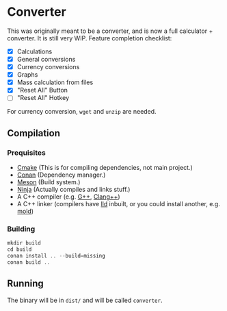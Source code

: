 # Converter

This was originally meant to be a converter, and is now a full calculator + converter.
It is still very WIP. Feature completion checklist:

- [x] Calculations
- [x] General conversions
- [x] Currency conversions
- [x] Graphs
- [x] Mass calculation from files
- [x] "Reset All" Button
- [ ] "Reset All" Hotkey

For currency conversion, `wget` and `unzip` are needed.

## Compilation

### Prequisites

- [Cmake](https://cmake.org) (This is for compiling dependencies, not main project.)
- [Conan](https://conan.io) (Dependency manager.)
- [Meson](https://mesonbuild.com) (Build system.)
- [Ninja](https://ninja-build.org) (Actually compiles and links stuff.)
- A C++ compiler (e.g. [G++](https://gcc.gnu.org), [Clang++](https://clang.llvm.org))
- A C++ linker (compilers have [lld](https://lld.llvm.org) inbuilt, or you could install another, e.g. [mold](https://github.com/rui314/mold))

### Building

```cpp
mkdir build
cd build
conan install .. --build=missing
conan build ..
```

## Running

The binary will be in `dist/` and will be called `converter`.
